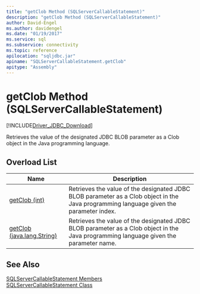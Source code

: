 ```yaml
---
title: "getClob Method (SQLServerCallableStatement)"
description: "getClob Method (SQLServerCallableStatement)"
author: David-Engel
ms.author: davidengel
ms.date: "01/19/2017"
ms.service: sql
ms.subservice: connectivity
ms.topic: reference
apilocation: "sqljdbc.jar"
apiname: "SQLServerCallableStatement.getClob"
apitype: "Assembly"
---
```

# getClob Method (SQLServerCallableStatement)
[!INCLUDE[Driver_JDBC_Download](../../../includes/driver_jdbc_download.md)]

  Retrieves the value of the designated JDBC BLOB parameter as a Clob object in the Java programming language.  
  
## Overload List  
  
|Name|Description|  
|----------|-----------------|  
|[getClob (int)](../../../connect/jdbc/reference/getclob-method-int.md)|Retrieves the value of the designated JDBC BLOB parameter as a Clob object in the Java programming language given the parameter index.|  
|[getClob (java.lang.String)](../../../connect/jdbc/reference/getclob-method-java-lang-string.md)|Retrieves the value of the designated JDBC BLOB parameter as a Clob object in the Java programming language given the parameter name.|  
  
## See Also  
 [SQLServerCallableStatement Members](../../../connect/jdbc/reference/sqlservercallablestatement-members.md)   
 [SQLServerCallableStatement Class](../../../connect/jdbc/reference/sqlservercallablestatement-class.md)  
  
  
